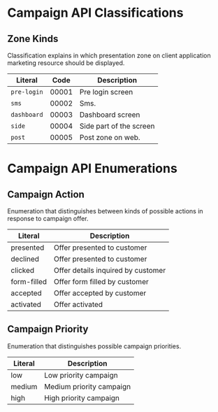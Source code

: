 Campaign API Classifications
===============

Zone Kinds
---------

Classification explains in which presentation zone on client application
marketing resource should be displayed.

Literal              | Code  | Description
---------------------|-------|----------------------------------
`pre-login`          | 00001 | Pre login screen
`sms`                | 00002 | Sms.
`dashboard`          | 00003 | Dashboard screen
`side`               | 00004 | Side part of the screen
`post`               | 00005 | Post zone on web.


Campaign API Enumerations
===============

Campaign Action
--------------

Enumeration that distinguishes between kinds of possible actions in
response to campaign offer.

Literal       | Description
--------------|--------------
presented | Offer presented to customer
declined | Offer presented to customer
clicked | Offer details inquired by customer
form-filled | Offer form filled by customer
accepted | Offer accepted by customer
activated | Offer activated

Campaign Priority
--------------

Enumeration that distinguishes possible campaign priorities.

Literal     | Description
------------|--------------
low | Low priority campaign
medium | Medium priority campaign
high | High priority campaign
